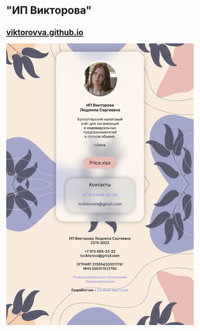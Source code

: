 # "ИП Викторова"
## <a href="https://viktorovva.github.io/">viktorovva.github.io</a>
<img src="Cover.png">